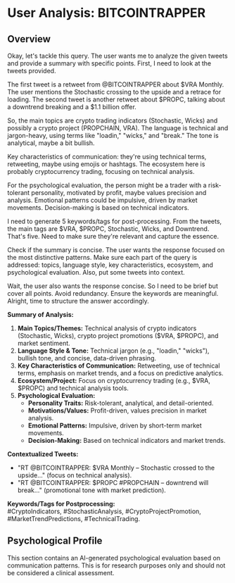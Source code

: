 # User Analysis: BITCOINTRAPPER

## Overview

<think>
Okay, let's tackle this query. The user wants me to analyze the given tweets and provide a summary with specific points. First, I need to look at the tweets provided.

The first tweet is a retweet from @BITCOINTRAPPER about $VRA Monthly. The user mentions the Stochastic crossing to the upside and a retrace for loading. The second tweet is another retweet about $PROPC, talking about a downtrend breaking and a $1.1 billion offer. 

So, the main topics are crypto trading indicators (Stochastic, Wicks) and possibly a crypto project (PROPCHAIN, VRA). The language is technical and jargon-heavy, using terms like "loadin," "wicks," and "break." The tone is analytical, maybe a bit bullish. 

Key characteristics of communication: they're using technical terms, retweeting, maybe using emojis or hashtags. The ecosystem here is probably cryptocurrency trading, focusing on technical analysis. 

For the psychological evaluation, the person might be a trader with a risk-tolerant personality, motivated by profit, maybe values precision and analysis. Emotional patterns could be impulsive, driven by market movements. Decision-making is based on technical indicators.

I need to generate 5 keywords/tags for post-processing. From the tweets, the main tags are $VRA, $PROPC, Stochastic, Wicks, and Downtrend. That's five. Need to make sure they're relevant and capture the essence.

Check if the summary is concise. The user wants the response focused on the most distinctive patterns. Make sure each part of the query is addressed: topics, language style, key characteristics, ecosystem, and psychological evaluation. Also, put some tweets into context.

Wait, the user also wants the response concise. So I need to be brief but cover all points. Avoid redundancy. Ensure the keywords are meaningful. Alright, time to structure the answer accordingly.
</think>

**Summary of Analysis:**  
1. **Main Topics/Themes:** Technical analysis of crypto indicators (Stochastic, Wicks), crypto project promotions ($VRA, $PROPC), and market sentiment.  
2. **Language Style & Tone:** Technical jargon (e.g., "loadin," "wicks"), bullish tone, and concise, data-driven phrasing.  
3. **Key Characteristics of Communication:** Retweeting, use of technical terms, emphasis on market trends, and a focus on predictive analytics.  
4. **Ecosystem/Project:** Focus on cryptocurrency trading (e.g., $VRA, $PROPC) and technical analysis tools.  
5. **Psychological Evaluation:**  
   - **Personality Traits:** Risk-tolerant, analytical, and detail-oriented.  
   - **Motivations/Values:** Profit-driven, values precision in market analysis.  
   - **Emotional Patterns:** Impulsive, driven by short-term market movements.  
   - **Decision-Making:** Based on technical indicators and market trends.  

**Contextualized Tweets:**  
- "RT @BITCOINTRAPPER: $VRA Monthly – Stochastic crossed to the upside..." (focus on technical analysis).  
- "RT @BITCOINTRAPPER: $PROPC #PROPCHAIN – downtrend will break..." (promotional tone with market prediction).  

**Keywords/Tags for Postprocessing:**  
#CryptoIndicators, #StochasticAnalysis, #CryptoProjectPromotion, #MarketTrendPredictions, #TechnicalTrading.

## Psychological Profile

This section contains an AI-generated psychological evaluation based on communication patterns. This is for research purposes only and should not be considered a clinical assessment.